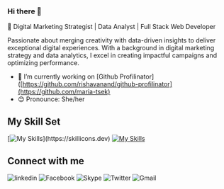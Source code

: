 ### Hi there 👋

🚀 Digital Marketing Strategist | Data Analyst | Full Stack Web Developer

Passionate about merging creativity with data-driven insights to deliver exceptional digital experiences. With a background in digital marketing strategy and data analytics, I excel in creating impactful campaigns and optimizing performance.

- 🔭 I’m currently working on [Github Profilinator]([https://github.com/rishavanand/github-profilinator](https://github.com/maria-tsek)
- :blush: Pronounce: She/her

## My Skill Set 
[![My Skills](https://skillicons.dev/icons?i=r,python,android,wordpress,)](https://skillicons.dev)
[![My Skills](https://skillicons.dev/icons?i=js,html,css,react,node.js,vite,mongoDB)](https://skillicons.dev)

## Connect with me  
![linkedin](https://img.shields.io/badge/Linkedin-0e76a8?style=for-the-badge&logo=Linkedin&logoColor=white)
![Facebook](https://img.shields.io/badge/Facebook-1877F2?style=for-the-badge&logo=facebook&logoColor=white)
![Skype](https://img.shields.io/badge/Skype-00AFF0?style=for-the-badge&logo=skype&logoColor=white)
![Twitter](	https://img.shields.io/badge/Twitter-1DA1F2?style=for-the-badge&logo=twitter&logoColor=white)
![Gmail](https://img.shields.io/badge/Gmail-D14836?style=for-the-badge&logo=gmail&logoColor=white)




